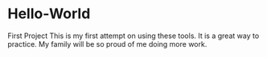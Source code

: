 # Hello-World
First Project
This is my first attempt on using these tools.  It is a great way to practice.
My family will be so proud of me doing more work.
